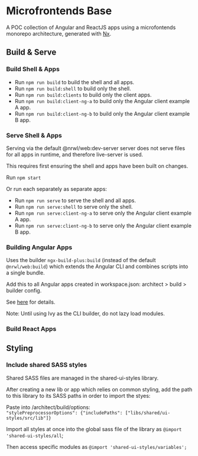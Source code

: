 # Microfrontends Base

A POC collection of Angular and ReactJS apps using a microfontends monorepo architecture,
generated with [Nx](https://nx.dev).

## Build & Serve

### Build Shell & Apps

- Run `npm run build` to build the shell and all apps.
- Run `npm run build:shell` to build only the shell.
- Run `npm run build:clients` to build only the client apps.
- Run `npm run build:client-ng-a` to build only the Angular client example A app.
- Run `npm run build:client-ng-b` to build only the Angular client example B app.

### Serve Shell & Apps

Serving via the default @nrwl/web:dev-server server does not serve files for all apps
in runtime, and therefore live-server is used.

This requires first ensuring the shell and apps have been built on changes.

Run `npm start`

Or run each separately as separate apps:

- Run `npm run serve` to serve the shell and all apps.
- Run `npm run serve:shell` to serve only the shell.
- Run `npm run serve:client-ng-a` to serve only the Angular client example A app.
- Run `npm run serve:client-ng-b` to serve only the Angular client example B app.

### Building Angular Apps

Uses the builder `ngx-build-plus:build` (instead of the default `@nrwl/web:build`)
which extends the Angular CLI and combines scripts into a single bundle.

Add this to all Angular apps created in workspace.json: architect > build > builder config.

See [here](https://www.npmjs.com/package/ngx-build-plus) for details.

Note: Until using Ivy as the CLI builder, do not lazy load modules.

### Build React Apps

## Styling

### Include shared SASS styles

Shared SASS files are managed in the shared-ui-styles library.

After creating a new lib or app which relies on common styling, add the path to this
library to its SASS paths in order to import the styes:

Paste into /architect/build/options:\
`"stylePreprocessorOptions": {"includePaths": ["libs/shared/ui-styles/src/lib"]}`

Import all styles at once into the global sass file of the library as `@import 'shared-ui-styles/all`;

Then access specific modules as `@import 'shared-ui-styles/variables';`
